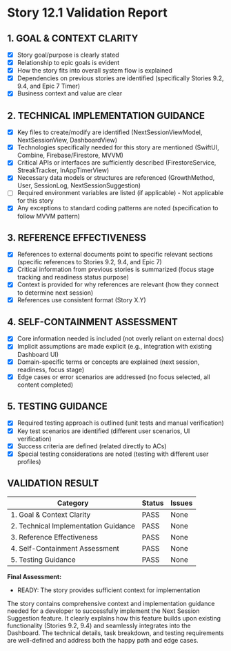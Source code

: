 # Story 12.1 Validation Report

## 1. GOAL & CONTEXT CLARITY

- [x] Story goal/purpose is clearly stated
- [x] Relationship to epic goals is evident
- [x] How the story fits into overall system flow is explained
- [x] Dependencies on previous stories are identified (specifically Stories 9.2, 9.4, and Epic 7 Timer)
- [x] Business context and value are clear

## 2. TECHNICAL IMPLEMENTATION GUIDANCE

- [x] Key files to create/modify are identified (NextSessionViewModel, NextSessionView, DashboardView)
- [x] Technologies specifically needed for this story are mentioned (SwiftUI, Combine, Firebase/Firestore, MVVM)
- [x] Critical APIs or interfaces are sufficiently described (FirestoreService, StreakTracker, InAppTimerView)
- [x] Necessary data models or structures are referenced (GrowthMethod, User, SessionLog, NextSessionSuggestion)
- [ ] Required environment variables are listed (if applicable) - Not applicable for this story
- [x] Any exceptions to standard coding patterns are noted (specification to follow MVVM pattern)

## 3. REFERENCE EFFECTIVENESS

- [x] References to external documents point to specific relevant sections (specific references to Stories 9.2, 9.4, and Epic 7)
- [x] Critical information from previous stories is summarized (focus stage tracking and readiness status purpose)
- [x] Context is provided for why references are relevant (how they connect to determine next session)
- [x] References use consistent format (Story X.Y)

## 4. SELF-CONTAINMENT ASSESSMENT

- [x] Core information needed is included (not overly reliant on external docs)
- [x] Implicit assumptions are made explicit (e.g., integration with existing Dashboard UI)
- [x] Domain-specific terms or concepts are explained (next session, readiness, focus stage)
- [x] Edge cases or error scenarios are addressed (no focus selected, all content completed)

## 5. TESTING GUIDANCE

- [x] Required testing approach is outlined (unit tests and manual verification)
- [x] Key test scenarios are identified (different user scenarios, UI verification)
- [x] Success criteria are defined (related directly to ACs)
- [x] Special testing considerations are noted (testing with different user profiles)

## VALIDATION RESULT

| Category                             | Status  | Issues |
| ------------------------------------ | ------- | ------ |
| 1. Goal & Context Clarity            | PASS    | None   |
| 2. Technical Implementation Guidance | PASS    | None   |
| 3. Reference Effectiveness           | PASS    | None   |
| 4. Self-Containment Assessment       | PASS    | None   |
| 5. Testing Guidance                  | PASS    | None   |

**Final Assessment:**

- READY: The story provides sufficient context for implementation

The story contains comprehensive context and implementation guidance needed for a developer to successfully implement the Next Session Suggestion feature. It clearly explains how this feature builds upon existing functionality (Stories 9.2, 9.4) and seamlessly integrates into the Dashboard. The technical details, task breakdown, and testing requirements are well-defined and address both the happy path and edge cases. 